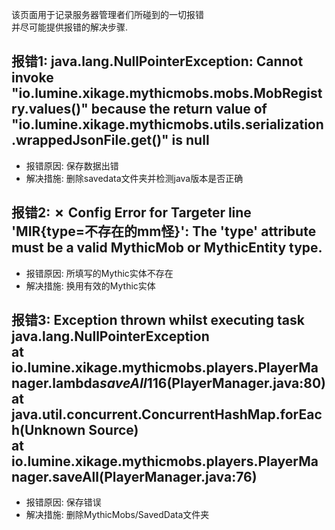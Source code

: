 该页面用于记录服务器管理者们所碰到的一切报错  
并尽可能提供报错的解决步骤.

报错1:
java.lang.NullPointerException: Cannot invoke  
"io.lumine.xikage.mythicmobs.mobs.MobRegistry.values()" because the return value of  
"io.lumine.xikage.mythicmobs.utils.serialization.wrappedJsonFile.get()" is null
-----

* 报错原因: 保存数据出错
* 解决措施: 删除savedata文件夹并检测java版本是否正确

报错2:
✗ Config Error for Targeter line 'MIR{type=不存在的mm怪}': The 'type' attribute must be a valid MythicMob or MythicEntity type.
----

* 报错原因: 所填写的Mythic实体不存在
* 解决措施: 换用有效的Mythic实体

报错3:
Exception thrown whilst executing task  
  java.lang.NullPointerException  
	at io.lumine.xikage.mythicmobs.players.PlayerManager.lambda$saveAll$116(PlayerManager.java:80)  
	at java.util.concurrent.ConcurrentHashMap.forEach(Unknown Source)  
	at io.lumine.xikage.mythicmobs.players.PlayerManager.saveAll(PlayerManager.java:76)
----

* 报错原因: 保存错误
* 解决措施: 删除MythicMobs/SavedData文件夹